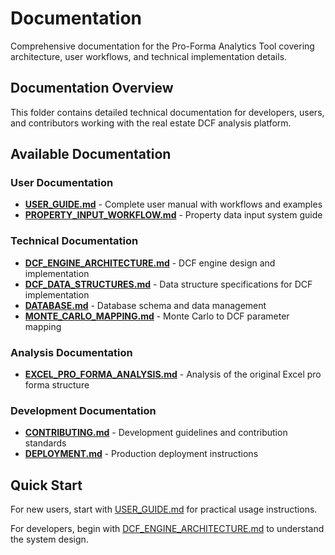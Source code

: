 # Documentation

Comprehensive documentation for the Pro-Forma Analytics Tool covering architecture, user workflows, and technical implementation details.

## Documentation Overview

This folder contains detailed technical documentation for developers, users, and contributors working with the real estate DCF analysis platform.

## Available Documentation

### User Documentation
- **[USER_GUIDE.md](USER_GUIDE.md)** - Complete user manual with workflows and examples
- **[PROPERTY_INPUT_WORKFLOW.md](PROPERTY_INPUT_WORKFLOW.md)** - Property data input system guide

### Technical Documentation  
- **[DCF_ENGINE_ARCHITECTURE.md](DCF_ENGINE_ARCHITECTURE.md)** - DCF engine design and implementation
- **[DCF_DATA_STRUCTURES.md](DCF_DATA_STRUCTURES.md)** - Data structure specifications for DCF implementation
- **[DATABASE.md](DATABASE.md)** - Database schema and data management
- **[MONTE_CARLO_MAPPING.md](MONTE_CARLO_MAPPING.md)** - Monte Carlo to DCF parameter mapping

### Analysis Documentation
- **[EXCEL_PRO_FORMA_ANALYSIS.md](EXCEL_PRO_FORMA_ANALYSIS.md)** - Analysis of the original Excel pro forma structure

### Development Documentation
- **[CONTRIBUTING.md](CONTRIBUTING.md)** - Development guidelines and contribution standards
- **[DEPLOYMENT.md](DEPLOYMENT.md)** - Production deployment instructions

## Quick Start

For new users, start with [USER_GUIDE.md](USER_GUIDE.md) for practical usage instructions.

For developers, begin with [DCF_ENGINE_ARCHITECTURE.md](DCF_ENGINE_ARCHITECTURE.md) to understand the system design.